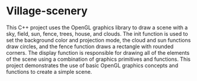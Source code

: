 # Village-scenery


This C++ project uses the OpenGL graphics library to draw a scene with a sky, field, sun, fence, trees, house, and clouds. The init function is used to set the background color and projection mode, the cloud and sun functions draw circles, and the fence function draws a rectangle with rounded corners. The display function is responsible for drawing all of the elements of the scene using a combination of graphics primitives and functions. This project demonstrates the use of basic OpenGL graphics concepts and functions to create a simple scene.
